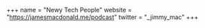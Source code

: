 +++
name = "Newy Tech People"
website = "https://jamesmacdonald.me/podcast"
twitter = "_jimmy_mac"
+++